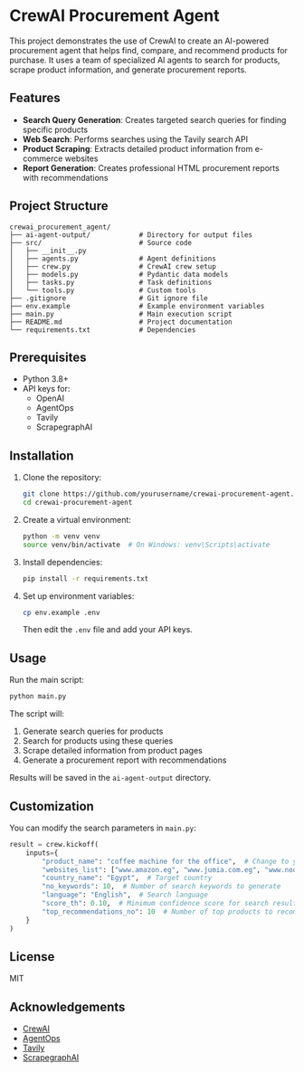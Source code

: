 # CrewAI Procurement Agent

This project demonstrates the use of CrewAI to create an AI-powered procurement agent that helps find, compare, and recommend products for purchase. It uses a team of specialized AI agents to search for products, scrape product information, and generate procurement reports.

## Features

- **Search Query Generation**: Creates targeted search queries for finding specific products
- **Web Search**: Performs searches using the Tavily search API
- **Product Scraping**: Extracts detailed product information from e-commerce websites
- **Report Generation**: Creates professional HTML procurement reports with recommendations

## Project Structure

```
crewai_procurement_agent/
├── ai-agent-output/            # Directory for output files
├── src/                        # Source code
│   ├── __init__.py
│   ├── agents.py               # Agent definitions
│   ├── crew.py                 # CrewAI crew setup
│   ├── models.py               # Pydantic data models
│   ├── tasks.py                # Task definitions
│   └── tools.py                # Custom tools
├── .gitignore                  # Git ignore file
├── env.example                 # Example environment variables
├── main.py                     # Main execution script
├── README.md                   # Project documentation
└── requirements.txt            # Dependencies
```

## Prerequisites

- Python 3.8+
- API keys for:
  - OpenAI
  - AgentOps
  - Tavily
  - ScrapegraphAI

## Installation

1. Clone the repository:
   ```bash
   git clone https://github.com/yourusername/crewai-procurement-agent.git
   cd crewai-procurement-agent
   ```

2. Create a virtual environment:
   ```bash
   python -m venv venv
   source venv/bin/activate  # On Windows: venv\Scripts\activate
   ```

3. Install dependencies:
   ```bash
   pip install -r requirements.txt
   ```

4. Set up environment variables:
   ```bash
   cp env.example .env
   ```
   Then edit the `.env` file and add your API keys.

## Usage

Run the main script:

```bash
python main.py
```

The script will:
1. Generate search queries for products
2. Search for products using these queries
3. Scrape detailed information from product pages
4. Generate a procurement report with recommendations

Results will be saved in the `ai-agent-output` directory.

## Customization

You can modify the search parameters in `main.py`:

```python
result = crew.kickoff(
    inputs={
        "product_name": "coffee machine for the office",  # Change to your desired product
        "websites_list": ["www.amazon.eg", "www.jumia.com.eg", "www.noon.com/egypt-en"],  # Target websites
        "country_name": "Egypt",  # Target country
        "no_keywords": 10,  # Number of search keywords to generate
        "language": "English",  # Search language
        "score_th": 0.10,  # Minimum confidence score for search results
        "top_recommendations_no": 10  # Number of top products to recommend
    }
)
```

## License

MIT

## Acknowledgements

- [CrewAI](https://github.com/joaomdmoura/crewai)
- [AgentOps](https://www.agentops.ai/)
- [Tavily](https://tavily.com/)
- [ScrapegraphAI](https://www.scrapegraph.ai/) 